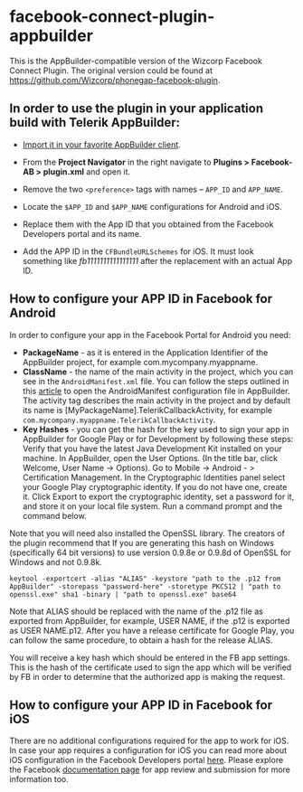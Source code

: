 # facebook-connect-plugin-appbuilder

This is the AppBuilder-compatible version of the Wizcorp Facebook Connect Plugin. The original version could be found at https://github.com/Wizcorp/phonegap-facebook-plugin.

## In order to use the plugin in your application build with Telerik AppBuilder:

* [Import it in your favorite AppBuilder client](http://docs.telerik.com/platform/appbuilder/creating-your-project/using-plugins/using-custom-plugins/add-custom-plugins).

* From the **Project Navigator** in the right navigate to **Plugins > Facebook-AB > plugin.xml**  and open it.

* Remove the two `<preference>` tags with names – `APP_ID` and `APP_NAME`.

* Locate the `$APP_ID` and `$APP_NAME` configurations for Android and iOS.

* Replace them with the App ID that you obtained from the Facebook Developers portal and its name.

* Add the APP ID in the `CFBundleURLSchemes` for iOS. It must look something like *fb1111111111111111* after the replacement with an actual App ID.

## How to configure your APP ID in Facebook for Android

In order to configure your app in the Facebook Portal for Android you need:

* **PackageName** - as it is entered in the Application Identifier of the AppBuilder project, for example com.mycompany.myappname.
* **ClassName** - the name of the main activity in the project, which you can see in the `AndroidManifest.xml` file. You can follow the steps outlined in this [article](http://docs.telerik.com/platform/appbuilder/configuring-your-project/edit-configuration) to open the AndroidManifest configuration file in AppBuilder. The activity tag describes the main activity in the project and by default its name is [MyPackageName].TelerikCallbackActivity, for example `com.mycompany.myappname.TelerikCallbackActivity`.
* **Key Hashes** - you can get the hash for the key used to sign your app in AppBuilder for Google Play or for Development by following these steps:
        Verify that you have the latest Java Development Kit installed on your machine.
        In AppBuilder, open the User Options. (In the title bar, click Welcome, User Name -> Options).
        Go to Mobile -> Android - > Certification Management.
        In the Cryptographic Identities panel select your Google Play cryptographic identity. If you do not have one, create it.
        Click Export to export the cryptographic identity, set a password for it, and store it on your local file system.
        Run a command prompt and the command below.

Note that you will need also installed the OpenSSL library. The creators of the plugin recommend that If you are generating this hash on Windows (specifically 64 bit versions) to use version 0.9.8e or 0.9.8d of OpenSSL for Windows and not 0.9.8k.
```
keytool -exportcert -alias "ALIAS" -keystore "path to the .p12 from AppBuilder" -storepass "password-here" -storetype PKCS12 | "path to openssl.exe" sha1 -binary | "path to openssl.exe" base64
```

Note that ALIAS should be replaced with the name of the .p12 file as exported from AppBuilder, for example, USER NAME, if the .p12 is exported as USER NAME.p12. After you have a release certificate for Google Play, you can follow the same procedure, to obtain a hash for the release ALIAS.

You will receive a key hash which should be entered in the FB app settings. This is the hash of the certificate used to sign the app which will be verified by FB in order to determine that the authorized app is making the request.

## How to configure your APP ID in Facebook for iOS

There are no additional configurations required for the app to work for iOS. In case your app requires a configuration for iOS you can read more about iOS configuration in the Facebook Developers portal [here](https://developers.facebook.com/quickstarts/286797954843521/?platform=ios). Please explore the Facebook [documentation page](https://developers.facebook.com/docs/apps/review) for app review and submission for more information too.

